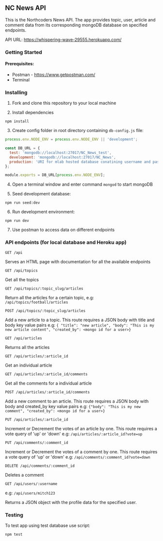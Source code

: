 ## NC News API

This is the Northcoders News API. The app provides topic, user, article and comment data from its corresponding mongoDB database on specified endpoints.

API URL: https://whispering-wave-29555.herokuapp.com/
### Getting Started

#### Prerequisites:
* Postman - https://www.getpostman.com/
* Terminal

### Installing

1. Fork and clone this repository to your local machine


2. Install dependencies
```
npm install
```

3. Create config folder in root directory containing ```db-config.js``` file:

```javascript
process.env.NODE_ENV = process.env.NODE_ENV || 'development';

const DB_URL = {
  test: 'mongodb://localhost:27017/NC_News_test',
  development: 'mongodb://localhost:27017/NC_News',
  production: 'URI for mlab hosted database conatining username and password'
};

module.exports = DB_URL[process.env.NODE_ENV];
```

4. Open a terminal window and enter command ```mongod``` to start mongoDB

5. Seed development database:
```
npm run seed:dev
```

6. Run development environment:
```
npm run dev
```
7. Use postman to access data on different endpoints


### API endpoints (for local database and Heroku app)

```http
GET /api
```
Serves an HTML page with documentation for all the available endpoints


```http
GET /api/topics
```

Get all the topics

```http
GET /api/topics/:topic_slug/articles
```

Return all the articles for a certain topic, e.g: `/api/topics/football/articles`

```http
POST /api/topics/:topic_slug/articles
```

Add a new article to a topic. This route requires a JSON body with title and body key value pairs
e.g: `{ "title": "new article", "body": "This is my new article content", "created_by": <mongo id for a user>}`

```http
GET /api/articles
```

Returns all the articles

```http
GET /api/articles/:article_id
```

Get an individual article

```http
GET /api/articles/:article_id/comments
```

Get all the comments for a individual article

```http
POST /api/articles/:article_id/comments
```

Add a new comment to an article. This route requires a JSON body with body and created_by key value pairs
e.g: `{"body": "This is my new comment", "created_by": <mongo id for a user>}`

```http
PUT /api/articles/:article_id
```

Increment or Decrement the votes of an article by one. This route requires a vote query of 'up' or 'down'
e.g: `/api/articles/:article_id?vote=up`

```http
PUT /api/comments/:comment_id
```

Increment or Decrement the votes of a comment by one. This route requires a vote query of 'up' or 'down'
e.g: `/api/comments/:comment_id?vote=down`

```http
DELETE /api/comments/:comment_id
```

Deletes a comment

```http
GET /api/users/:username
```

e.g: `/api/users/mitch123`

Returns a JSON object with the profile data for the specified user.


### Testing

To test app using test database use script:

```
npm test
```
